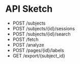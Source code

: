 # API Sketch

- POST /subjects
- POST /subjects/{id}/sessions
- POST /subjects/{id}/search
- POST /fetch
- POST /analyze
- POST /pages/{id}/labels
- GET  /export/{subject_id}
